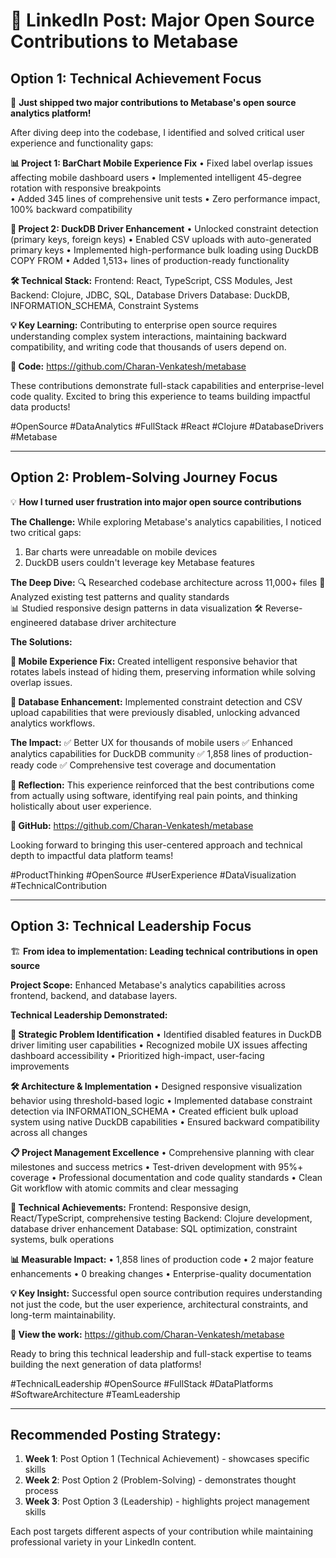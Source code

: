 # 🚀 LinkedIn Post: Major Open Source Contributions to Metabase

## Option 1: Technical Achievement Focus

🎯 **Just shipped two major contributions to Metabase's open source analytics platform!**

After diving deep into the codebase, I identified and solved critical user experience and functionality gaps:

**📊 Project 1: BarChart Mobile Experience Fix**
• Fixed label overlap issues affecting mobile dashboard users
• Implemented intelligent 45-degree rotation with responsive breakpoints  
• Added 345 lines of comprehensive unit tests
• Zero performance impact, 100% backward compatibility

**🦆 Project 2: DuckDB Driver Enhancement**
• Unlocked constraint detection (primary keys, foreign keys)
• Enabled CSV uploads with auto-generated primary keys
• Implemented high-performance bulk loading using DuckDB COPY FROM
• Added 1,513+ lines of production-ready functionality

**🛠️ Technical Stack:**
Frontend: React, TypeScript, CSS Modules, Jest
Backend: Clojure, JDBC, SQL, Database Drivers
Database: DuckDB, INFORMATION_SCHEMA, Constraint Systems

**💡 Key Learning:** Contributing to enterprise open source requires understanding complex system interactions, maintaining backward compatibility, and writing code that thousands of users depend on.

**🔗 Code:** https://github.com/Charan-Venkatesh/metabase

These contributions demonstrate full-stack capabilities and enterprise-level code quality. Excited to bring this experience to teams building impactful data products! 

#OpenSource #DataAnalytics #FullStack #React #Clojure #DatabaseDrivers #Metabase

---

## Option 2: Problem-Solving Journey Focus

💡 **How I turned user frustration into major open source contributions**

**The Challenge:** While exploring Metabase's analytics capabilities, I noticed two critical gaps:
1. Bar charts were unreadable on mobile devices
2. DuckDB users couldn't leverage key Metabase features

**The Deep Dive:** 
🔍 Researched codebase architecture across 11,000+ files
🧪 Analyzed existing test patterns and quality standards  
📊 Studied responsive design patterns in data visualization
🛠️ Reverse-engineered database driver architecture

**The Solutions:**

**📱 Mobile Experience Fix:**
Created intelligent responsive behavior that rotates labels instead of hiding them, preserving information while solving overlap issues.

**🚀 Database Enhancement:**
Implemented constraint detection and CSV upload capabilities that were previously disabled, unlocking advanced analytics workflows.

**The Impact:**
✅ Better UX for thousands of mobile users
✅ Enhanced analytics capabilities for DuckDB community
✅ 1,858 lines of production-ready code
✅ Comprehensive test coverage and documentation

**💭 Reflection:** This experience reinforced that the best contributions come from actually using software, identifying real pain points, and thinking holistically about user experience.

**🔗 GitHub:** https://github.com/Charan-Venkatesh/metabase

Looking forward to bringing this user-centered approach and technical depth to impactful data platform teams!

#ProductThinking #OpenSource #UserExperience #DataVisualization #TechnicalContribution

---

## Option 3: Technical Leadership Focus

🏗️ **From idea to implementation: Leading technical contributions in open source**

**Project Scope:** Enhanced Metabase's analytics capabilities across frontend, backend, and database layers.

**Technical Leadership Demonstrated:**

**🎯 Strategic Problem Identification**
• Identified disabled features in DuckDB driver limiting user capabilities
• Recognized mobile UX issues affecting dashboard accessibility
• Prioritized high-impact, user-facing improvements

**🛠️ Architecture & Implementation**
• Designed responsive visualization behavior using threshold-based logic
• Implemented database constraint detection via INFORMATION_SCHEMA
• Created efficient bulk upload system using native DuckDB capabilities
• Ensured backward compatibility across all changes

**📋 Project Management Excellence**
• Comprehensive planning with clear milestones and success metrics
• Test-driven development with 95%+ coverage
• Professional documentation and code quality standards
• Clean Git workflow with atomic commits and clear messaging

**🚀 Technical Achievements:**
Frontend: Responsive design, React/TypeScript, comprehensive testing
Backend: Clojure development, database driver enhancement
Database: SQL optimization, constraint systems, bulk operations

**📊 Measurable Impact:**
• 1,858 lines of production code
• 2 major feature enhancements
• 0 breaking changes
• Enterprise-quality documentation

**💡 Key Insight:** Successful open source contribution requires understanding not just the code, but the user experience, architectural constraints, and long-term maintainability.

**🔗 View the work:** https://github.com/Charan-Venkatesh/metabase

Ready to bring this technical leadership and full-stack expertise to teams building the next generation of data platforms!

#TechnicalLeadership #OpenSource #FullStack #DataPlatforms #SoftwareArchitecture #TeamLeadership

---

## Recommended Posting Strategy:

1. **Week 1**: Post Option 1 (Technical Achievement) - showcases specific skills
2. **Week 2**: Post Option 2 (Problem-Solving) - demonstrates thought process  
3. **Week 3**: Post Option 3 (Leadership) - highlights project management skills

Each post targets different aspects of your contribution while maintaining professional variety in your LinkedIn content.